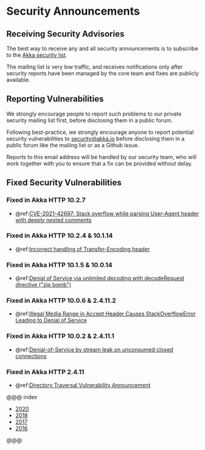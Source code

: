 # Security Announcements

## Receiving Security Advisories
The best way to receive any and all security announcements is to subscribe to the [Akka security list](https://groups.google.com/forum/#!forum/akka-security).

The mailing list is very low traffic, and receives notifications only after security reports have been managed by the core team and fixes are publicly available.

## Reporting Vulnerabilities

We strongly encourage people to report such problems to our private security mailing list first, before disclosing them in a public forum.

Following best-practice, we strongly encourage anyone to report potential security 
vulnerabilities to security@akka.io before disclosing them in a public forum like the mailing list or as a Github issue.

Reports to this email address will be handled by our security team, who will work together with you
to ensure that a fix can be provided without delay.

## Fixed Security Vulnerabilities

### Fixed in Akka HTTP 10.2.7

* @ref:[CVE-2021-42697: Stack overflow while parsing User-Agent header with deeply nested comments](security/2021-CVE-2021-42697-stack-overflow-parsing-user-agent.md)

### Fixed in Akka HTTP 10.2.4 & 10.1.14

* @ref:[Incorrect handling of Transfer-Encoding header](security/2021-02-24-incorrect-handling-of-Transfer-Encoding-header.md)

### Fixed in Akka HTTP 10.1.5 & 10.0.14

* @ref:[Denial of Service via unlimited decoding with decodeRequest directive ("zip bomb")](security/2018-09-05-denial-of-service-via-decodeRequest.md)

### Fixed in Akka HTTP 10.0.6 & 2.4.11.2

* @ref:[Illegal Media Range in Accept Header Causes StackOverflowError Leading to Denial of Service](security/2017-05-03-illegal-media-range-in-accept-header-causes-stackoverflowerror.md)

### Fixed in Akka HTTP 10.0.2 & 2.4.11.1

* @ref:[Denial-of-Service by stream leak on unconsumed closed connections](security/2017-01-23-denial-of-service-via-leak-on-unconsumed-closed-connections.md)

### Fixed in Akka HTTP 2.4.11

* @ref:[Directory Traversal Vulnerability Announcement](security/2016-09-30-windows-directory-traversal.md)


@@@ index

 * [2020](security/2021.md)
 * [2018](security/2018.md)
 * [2017](security/2017.md)
 * [2016](security/2016.md)

@@@